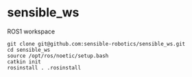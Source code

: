 # sensible_ws
ROS1 workspace

```
git clone git@github.com:sensible-robotics/sensible_ws.git
cd sensible_ws
source /opt/ros/noetic/setup.bash
catkin init
rosinstall . .rosinstall
```

